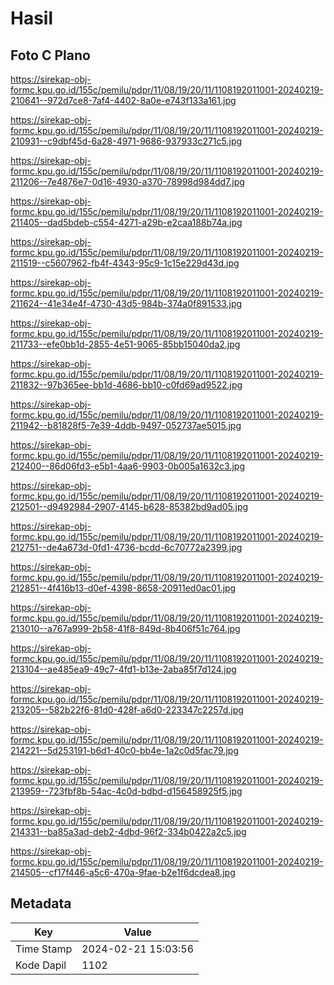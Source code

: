# Hasil

## Foto C Plano

https://sirekap-obj-formc.kpu.go.id/155c/pemilu/pdpr/11/08/19/20/11/1108192011001-20240219-210641--972d7ce8-7af4-4402-8a0e-e743f133a161.jpg

https://sirekap-obj-formc.kpu.go.id/155c/pemilu/pdpr/11/08/19/20/11/1108192011001-20240219-210931--c9dbf45d-6a28-4971-9686-937933c271c5.jpg

https://sirekap-obj-formc.kpu.go.id/155c/pemilu/pdpr/11/08/19/20/11/1108192011001-20240219-211206--7e4876e7-0d16-4930-a370-78998d984dd7.jpg

https://sirekap-obj-formc.kpu.go.id/155c/pemilu/pdpr/11/08/19/20/11/1108192011001-20240219-211405--dad5bdeb-c554-4271-a29b-e2caa188b74a.jpg

https://sirekap-obj-formc.kpu.go.id/155c/pemilu/pdpr/11/08/19/20/11/1108192011001-20240219-211519--c5607962-fb4f-4343-95c9-1c15e229d43d.jpg

https://sirekap-obj-formc.kpu.go.id/155c/pemilu/pdpr/11/08/19/20/11/1108192011001-20240219-211624--41e34e4f-4730-43d5-984b-374a0f891533.jpg

https://sirekap-obj-formc.kpu.go.id/155c/pemilu/pdpr/11/08/19/20/11/1108192011001-20240219-211733--efe0bb1d-2855-4e51-9065-85bb15040da2.jpg

https://sirekap-obj-formc.kpu.go.id/155c/pemilu/pdpr/11/08/19/20/11/1108192011001-20240219-211832--97b365ee-bb1d-4686-bb10-c0fd69ad9522.jpg

https://sirekap-obj-formc.kpu.go.id/155c/pemilu/pdpr/11/08/19/20/11/1108192011001-20240219-211942--b81828f5-7e39-4ddb-9497-052737ae5015.jpg

https://sirekap-obj-formc.kpu.go.id/155c/pemilu/pdpr/11/08/19/20/11/1108192011001-20240219-212400--86d06fd3-e5b1-4aa6-9903-0b005a1632c3.jpg

https://sirekap-obj-formc.kpu.go.id/155c/pemilu/pdpr/11/08/19/20/11/1108192011001-20240219-212501--d9492984-2907-4145-b628-85382bd9ad05.jpg

https://sirekap-obj-formc.kpu.go.id/155c/pemilu/pdpr/11/08/19/20/11/1108192011001-20240219-212751--de4a673d-0fd1-4736-bcdd-6c70772a2399.jpg

https://sirekap-obj-formc.kpu.go.id/155c/pemilu/pdpr/11/08/19/20/11/1108192011001-20240219-212851--4f416b13-d0ef-4398-8658-20911ed0ac01.jpg

https://sirekap-obj-formc.kpu.go.id/155c/pemilu/pdpr/11/08/19/20/11/1108192011001-20240219-213010--a767a999-2b58-41f8-849d-8b406f51c764.jpg

https://sirekap-obj-formc.kpu.go.id/155c/pemilu/pdpr/11/08/19/20/11/1108192011001-20240219-213104--ae485ea9-49c7-4fd1-b13e-2aba85f7d124.jpg

https://sirekap-obj-formc.kpu.go.id/155c/pemilu/pdpr/11/08/19/20/11/1108192011001-20240219-213205--582b22f6-81d0-428f-a6d0-223347c2257d.jpg

https://sirekap-obj-formc.kpu.go.id/155c/pemilu/pdpr/11/08/19/20/11/1108192011001-20240219-214221--5d253191-b6d1-40c0-bb4e-1a2c0d5fac79.jpg

https://sirekap-obj-formc.kpu.go.id/155c/pemilu/pdpr/11/08/19/20/11/1108192011001-20240219-213959--723fbf8b-54ac-4c0d-bdbd-d156458925f5.jpg

https://sirekap-obj-formc.kpu.go.id/155c/pemilu/pdpr/11/08/19/20/11/1108192011001-20240219-214331--ba85a3ad-deb2-4dbd-96f2-334b0422a2c5.jpg

https://sirekap-obj-formc.kpu.go.id/155c/pemilu/pdpr/11/08/19/20/11/1108192011001-20240219-214505--cf17f446-a5c6-470a-9fae-b2e1f6dcdea8.jpg


## Metadata

| Key        | Value               |
| ---------- | ------------------- |
| Time Stamp | 2024-02-21 15:03:56 |
| Kode Dapil | 1102                |



